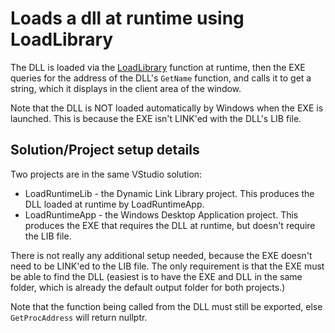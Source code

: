 # Loads a dll at runtime using LoadLibrary

The DLL is loaded via the [LoadLibrary](https://learn.microsoft.com/en-us/windows/win32/api/libloaderapi/nf-libloaderapi-loadlibraryw) function at runtime, then the EXE queries for the address of the DLL's `GetName` function, and calls it to get a string, which it displays in the client area of the window.

Note that the DLL is NOT loaded automatically by Windows when the EXE is launched. This is because the EXE isn't LINK'ed with the DLL's LIB file.

## Solution/Project setup details

Two projects are in the same VStudio solution:
* LoadRuntimeLib - the Dynamic Link Library project. This produces the DLL loaded at runtime by LoadRuntimeApp.
* LoadRuntimeApp - the Windows Desktop Application project. This produces the EXE that requires the DLL at runtime, but doesn't require the LIB file.

There is not really any additional setup needed, because the EXE doesn't need to be LINK'ed to the LIB file. The only requirement is that the EXE must be able to find the DLL (easiest is to have the EXE and DLL in the same folder, which is already the default output folder for both projects.)

Note that the function being called from the DLL must still be exported, else `GetProcAddress` will return nullptr.
